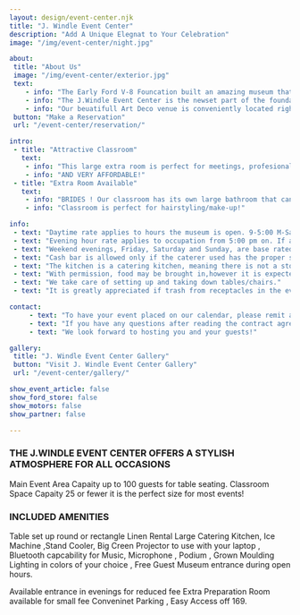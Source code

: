 ```yaml
---
layout: design/event-center.njk
title: "J. Windle Event Center"
description: "Add A Unique Elegnat to Your Celebration"
image: "/img/event-center/night.jpg"

about: 
 title: "About Us"
 image: "/img/event-center/exterior.jpg"
 text: 
    - info: "The Early Ford V-8 Founcation built an amazing museum that features Henry Ford's V-8 Flathead years of 1952-1953. These cars are a stunning collection in a beaturiful facility."
    - info: "The J.Windle Event Center is the newset part of the foundation's campus , offerin a unique venue"
    - info: "Our beuatifull Art Deco venue is conveniently located right of 169 in Kruse Plaza and has plenty of close in front of the building!"
 button: "Make a Reservation"
 url: "/event-center/reservation/"

intro: 
 - title: "Attractive Classroom"
   text: 
    - info: "This large extra room is perfect for meetings, profesional development training,baby showers , off-site team building, clud activities, workshops."
    - info: "AND VERY AFFORDABLE!"
 - title: "Extra Room Available"
   text: 
    - info: "BRIDES ! Our classroom has its own large bathroom that can be used as a changing/dressing room, including a shower!"
    - info: "Classroom is perfect for hairstyling/make-up!"

info: 
 - text: "Daytime rate applies to hours the museum is open. 9-5:00 M-Sat. and Sun. 11-3:00."
 - text: "Evening hour rate applies to occupation from 5:00 pm on. If a party were scheduled 2:00-6:00 pm, it would be an evening rate."
 - text: "Weekend evenings, Friday, Saturday and Sunday, are base rated at $450."
 - text: "Cash bar is allowed only if the caterer used has the proper state license. We can provide a list of such caterers. At no point is alcohol allowed to be brought in by anyone but the caterer."
 - text: "The kitchen is a catering kitchen, meaning there is not a stove/oven. There are warming ovens, warming plate, under counter refrigerators,microwave, coffee pot, and ice machine."
 - text: "With permission, food may be brought in,however it is expected kitchen will be left in clean condition, as found."
 - text: "We take care of setting up and taking down tables/chairs."
 - text: "It is greatly appreciated if trash from receptacles in the event center room and kitchen are gathered and taken to dumpster."

contact: 
     - text: "To have your event placed on our calendar, please remit a 50% down payment, wither by credit card, check or cash, and return a signed contract agreement. The balance will be due 10 days before your event."
     - text: "If you have any questions after reading the contract agreement, please call Jan at 260-927-8022 or email at jan@fordv8foundation.org"
     - text: "We look forward to hosting you and your guests!"

gallery:
 title: "J. Windle Event Center Gallery"
 button: "Visit J. Windle Event Center Gallery"
 url: "/event-center/gallery/"

show_event_article: false
show_ford_store: false
show_motors: false
show_partner: false

---
```

### THE J.WINDLE EVENT CENTER OFFERS A STYLISH ATMOSPHERE FOR ALL OCCASIONS

Main Event Area Capaity up to 100 guests for table seating. Classroom Space Capaity 25 or fewer it is the perfect size for most events!

### INCLUDED AMENITIES

Table set up round or rectangle Linen Rental Large Catering Kitchen, Ice Machine ,Stand Cooler, Big Creen Projector to use with your laptop , Bluetooth capcability for Music, Microphone , Podium , Grown Moulding Lighting in colors of your choice , Free Guest Museum entrance during open hours.

Available entrance in evenings for reduced fee Extra Preparation Room available for small fee Conveninet Parking , Easy Access off 169.

